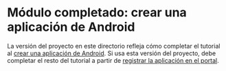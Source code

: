 # <a name="completed-module-create-an-android-app"></a>Módulo completado: crear una aplicación de Android

La versión del proyecto en este directorio refleja cómo completar el tutorial al [crear una aplicación de Android](https://docs.microsoft.com/graph/tutorials/android?tutorial-step=1). Si usa esta versión del proyecto, debe completar el resto del tutorial a partir de [registrar la aplicación en el portal](https://docs.microsoft.com/graph/tutorials/android?tutorial-step=2).
